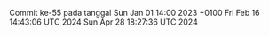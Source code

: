 Commit ke-55 pada tanggal Sun Jan 01 14:00 2023 +0100
Fri Feb 16 14:43:06 UTC 2024
Sun Apr 28 18:27:36 UTC 2024
